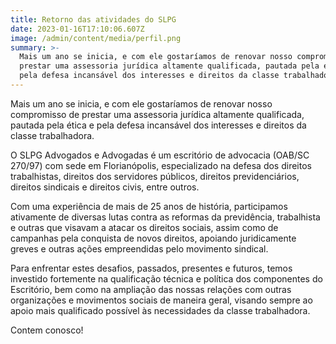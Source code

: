 ```yaml
---
title: Retorno das atividades do SLPG
date: 2023-01-16T17:10:06.607Z
image: /admin/content/media/perfil.png
summary: >-
  Mais um ano se inicia, e com ele gostaríamos de renovar nosso compromisso de
  prestar uma assessoria jurídica altamente qualificada, pautada pela ética e
  pela defesa incansável dos interesses e direitos da classe trabalhadora.
---
```

Mais um ano se inicia, e com ele gostaríamos de renovar nosso compromisso de prestar uma assessoria jurídica altamente qualificada, pautada pela ética e pela defesa incansável dos interesses e direitos da classe trabalhadora.

O SLPG Advogados e Advogadas é um escritório de advocacia (OAB/SC 270/97) com sede em Florianópolis, especializado na defesa dos direitos trabalhistas, direitos dos servidores públicos, direitos previdenciários, direitos sindicais e direitos civis, entre outros. 

Com uma experiência de mais de 25 anos de história, participamos ativamente de diversas lutas contra as reformas da previdência, trabalhista e outras que visavam a atacar os direitos sociais, assim como de campanhas pela conquista de novos direitos, apoiando juridicamente greves e outras ações empreendidas pelo movimento sindical.

Para enfrentar estes desafios, passados, presentes e futuros, temos investido fortemente na qualificação técnica e política dos componentes do Escritório, bem como na ampliação das nossas relações com outras organizações e movimentos sociais de maneira geral, visando sempre ao apoio mais qualificado possível às necessidades da classe trabalhadora.

Contem conosco!
